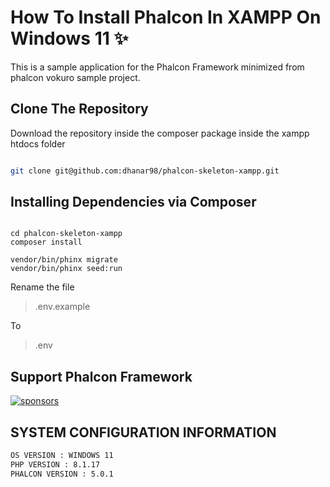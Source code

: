 # How To Install Phalcon In XAMPP On Windows 11 ✨

This is a sample application for the Phalcon Framework minimized from phalcon vokuro sample project.

## Clone The Repository

Download the repository inside the composer package inside the xampp htdocs folder

```bash

git clone git@github.com:dhanar98/phalcon-skeleton-xampp.git
```

## Installing Dependencies via Composer

```shell

cd phalcon-skeleton-xampp
composer install

vendor/bin/phinx migrate
vendor/bin/phinx seed:run
```

Rename the file
> .env.example 

To 

> .env 

## Support Phalcon Framework

<a href="https://opencollective.com/phalcon/#contributors">
<img src="https://opencollective.com/phalcon/tiers/sponsors.svg?avatarHeight=48&width=800" alt="sponsors">
</a>

## SYSTEM CONFIGURATION INFORMATION 

```bash
OS VERSION : WINDOWS 11
PHP VERSION : 8.1.17
PHALCON VERSION : 5.0.1
```